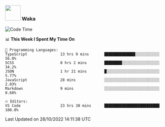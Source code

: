 ### <img src="https://media.giphy.com/media/VgCDAzcKvsR6OM0uWg/giphy.gif" width="50"> Waka

  <!--START_SECTION:waka-->
![Code Time](http://img.shields.io/badge/Code%20Time-1%2C000%20hrs%2040%20mins-blue)

📊 **This Week I Spent My Time On** 

```text
💬 Programming Languages: 
TypeScript               13 hrs 9 mins       ██████████████░░░░░░░░░░░   56.0% 
SCSS                     8 hrs 2 mins        ████████░░░░░░░░░░░░░░░░░   34.2% 
JSON                     1 hr 21 mins        █░░░░░░░░░░░░░░░░░░░░░░░░   5.77% 
JavaScript               28 mins             ░░░░░░░░░░░░░░░░░░░░░░░░░   2.03% 
Markdown                 9 mins              ░░░░░░░░░░░░░░░░░░░░░░░░░   0.68%

🔥 Editors: 
VS Code                  23 hrs 30 mins      █████████████████████████   100.0%

```


 Last Updated on 28/10/2022 14:11:38 UTC
<!--END_SECTION:waka-->
